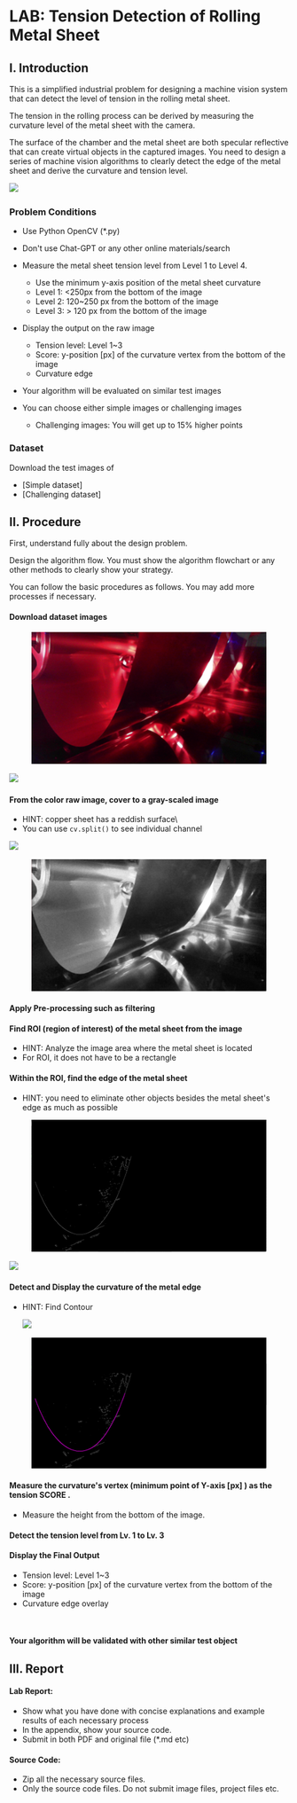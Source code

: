 # LAB: Tension Detection of Rolling Metal Sheet

## I. Introduction

This is a simplified industrial problem for designing a machine vision system that can detect the level of tension in the rolling metal sheet.

The tension in the rolling process can be derived by measuring the curvature level of the metal sheet with the camera.

The surface of the chamber and the metal sheet are both specular reflective that can create virtual objects in the captured images. You need to design a series of machine vision algorithms to clearly detect the edge of the metal sheet and derive the curvature and tension level.

![](https://github.com/ykkimhgu/DLIP\_doc/assets/84508106/fc1002ef-e283-4b91-a3ce-b480244cb2b0)

### Problem Conditions

* Use Python OpenCV (\*.py)
* Don't use Chat-GPT or any other online materials/search
* Measure the metal sheet tension level from Level 1 to Level 4.
  * Use the minimum y-axis position of the metal sheet curvature
  * Level 1: <250px from the bottom of the image
  * Level 2: 120\~250 px from the bottom of the image
  * Level 3: > 120 px from the bottom of the image
* Display the output on the raw image
  * Tension level: Level 1\~3
  * Score: y-position \[px] of the curvature vertex from the bottom of the image
  * Curvature edge
* Your algorithm will be evaluated on similar test images
*   You can choose either simple images or challenging images

    * Challenging images: You will get up to 15% higher points

    ####

### Dataset

Download the test images of

* \[Simple dataset]
* \[Challenging dataset]

## II. Procedure

First, understand fully about the design problem.

Design the algorithm flow. You must show the algorithm flowchart or any other methods to clearly show your strategy.

You can follow the basic procedures as follows. You may add more processes if necessary.

#### Download dataset images

<figure><img src="../../.gitbook/assets/image (2).png" alt=""><figcaption></figcaption></figure>

![](C:%5CUsers%5Cykkim%5CAppData%5CRoaming%5CTypora%5Ctypora-user-images%5Cimage-20240422095536121.png)

#### From the color raw image, cover to a gray-scaled image

* HINT: copper sheet has a reddish surface\\
* You can use `cv.split()` to see individual channel

![](C:%5CUsers%5Cykkim%5CAppData%5CRoaming%5CTypora%5Ctypora-user-images%5Cimage-20240422095524759.png)

<figure><img src="../../.gitbook/assets/image (3).png" alt=""><figcaption></figcaption></figure>

#### Apply Pre-processing such as filtering

#### Find ROI (region of interest) of the metal sheet from the image

* HINT: Analyze the image area where the metal sheet is located
* For ROI, it does not have to be a rectangle

#### Within the ROI, find the edge of the metal sheet

* HINT: you need to eliminate other objects besides the metal sheet's edge as much as possible

<figure><img src="../../.gitbook/assets/image (4).png" alt=""><figcaption></figcaption></figure>

![](C:%5CUsers%5Cykkim%5CAppData%5CRoaming%5CTypora%5Ctypora-user-images%5Cimage-20240422095650794.png)

#### Detect and Display the curvature of the metal edge

*   HINT: Find Contour

    ![](C:%5CUsers%5Cykkim%5CAppData%5CRoaming%5CTypora%5Ctypora-user-images%5Cimage-20240422095500780.png)

<figure><img src="../../.gitbook/assets/image (5).png" alt=""><figcaption></figcaption></figure>

#### Measure the curvature's vertex (minimum point of Y-axis \[px] ) as the tension SCORE .

* Measure the height from the bottom of the image.

#### Detect the tension level from Lv. 1 to Lv. 3

#### Display the Final Output

* Tension level: Level 1\~3
* Score: y-position \[px] of the curvature vertex from the bottom of the image
* Curvature edge overlay

<figure><img src="https://github.com/ykkimhgu/DLIP_doc/assets/84508106/fc1002ef-e283-4b91-a3ce-b480244cb2b0" alt="" width="563"><figcaption></figcaption></figure>

#### Your algorithm will be validated with other similar test object

## III. Report

#### Lab Report:

* Show what you have done with concise explanations and example results of each necessary process
* In the appendix, show your source code.
* Submit in both PDF and original file (\*.md etc)

#### Source Code:

* Zip all the necessary source files.
* Only the source code files. Do not submit image files, project files etc.

####

